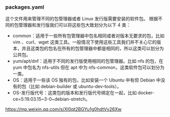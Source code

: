 ### packages.yaml
这个文件用来管理不同的包管理器或者 Linux 发行版需要安装的软件包。
根据不同的包管理器和发行版我们可以将这些包大致划分为以下 4 类：
- common：适用于一些所有包管理器中包名相同或者对版本无要求的包，比如 vim 、curl、wget 这类工具。一般情况下使用这些工具我们并不关心它的版本，并且这类包的包名在所有的包管理器中都是相同的，所以这类可以划分为公共包。
- yum/apt/dnf：适用于不同的发行版使用相同的包管理器。比如 nfs 的包，在 yum 中包名为 nfs-utils 但在 apt 中为 nfs-common，这类软件包可以划分为一类。
- OS：适用于一些该 OS 独有的包，比如安装一个 Ubuntu 中有但 Debian 中没有的包（比如 debian-builder 或 ubuntu-dev-tools）。
- OS-发行版代号：这类包的版本和发行版代号绑定在一起，比如 docker-ce=5:19.03.15~3-0~debian-stretch。


https://mp.weixin.qq.com/s/Xl0qt2BGYu1g0hdtVv26Xw
